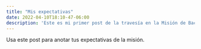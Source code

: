```yaml
---
title: "Mis expectativas"
date: 2022-04-10T18:10-47-06:00
description: 'Este es mi primer post de la travesía en la Misión de Backend con Node JS de Launch X.'
---
```


Usa este post para anotar tus expectativas de la misión.
